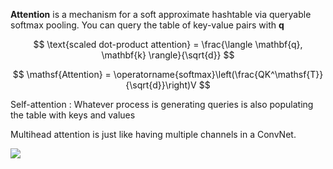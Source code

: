 **Attention** is a mechanism for a soft approximate hashtable via queryable softmax pooling. You can query the table of key-value pairs with $\mathbf{q}$

$$
\text{scaled dot-product attention} = \frac{\langle \mathbf{q}, \mathbf{k} \rangle}{\sqrt{d}}
$$

$$
\mathsf{Attention} = \operatorname{softmax}\left(\frac{QK^\mathsf{T}}{\sqrt{d}}\right)V
$$

Self-attention
: Whatever process is generating queries is also populating the table with keys and values


Multihead attention is just like having multiple channels in a ConvNet.

![](https://production-media.paperswithcode.com/methods/SCALDE.png)